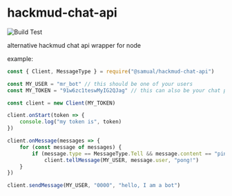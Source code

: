 # hackmud-chat-api
![Build Test](https://github.com/samualtnorman/hackmud-chat-api/workflows/Build%20Test/badge.svg)

alternative hackmud chat api wrapper for node

example:
```javascript
const { Client, MessageType } = require("@samual/hackmud-chat-api")

const MY_USER = "mr_bot" // this should be one of your users
const MY_TOKEN = "91w6zc1teswMyIG2QJag" // this can also be your chat pass

const client = new Client(MY_TOKEN)

client.onStart(token => {
	console.log("my token is", token)
})

client.onMessage(messages => {
	for (const message of messages) {
		if (message.type == MessageType.Tell && message.content == "ping")
			client.tellMessage(MY_USER, message.user, "pong!")
	}
})

client.sendMessage(MY_USER, "0000", "hello, I am a bot")
```
